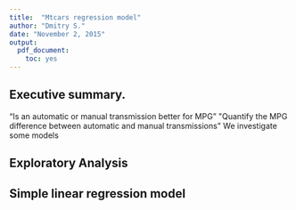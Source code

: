 ```yaml
---
title:  "Mtcars regression model"
author: "Dmitry S."
date: "November 2, 2015"
output:
  pdf_document: 
    toc: yes
---
```


## Executive summary. ##  


“Is an automatic or manual transmission better for MPG”
"Quantify the MPG difference between automatic and manual transmissions"
We investigate some models 


## Exploratory Analysis ##

## Simple linear regression model ## 
